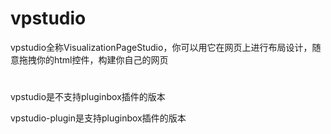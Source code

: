# vpstudio
vpstudio全称VisualizationPageStudio，你可以用它在网页上进行布局设计，随意拖拽你的html控件，构建你自己的网页
#
vpstudio是不支持pluginbox插件的版本

vpstudio-plugin是支持pluginbox插件的版本
